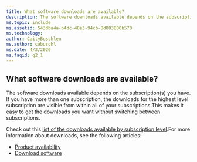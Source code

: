 ```yaml
---
title: What software downloads are available?
description: The software downloads available depends on the subscription(s) you have. If you have more than one subscription, the downloads for the...
ms.topic: include
ms.assetid: 543dba4a-b4dc-48e3-94cb-8d803800b570
ms.technology: 
author: CaityBuschlen
ms.author: cabuschl
ms.date: 4/3/2020
ms.faqid: q2_1
---
```


## What software downloads are available?

The software downloads available depends on the subscription(s) you have. If you have more than one subscription, the downloads for the highest level subscription are visible from within all of your subscriptions.This makes it easy to get the downloads you want without switching between subscriptions.

Check out this [list of the downloads available by subscription level](http://download.microsoft.com/download/1/5/4/15454442-CF17-47B9-A65D-DF84EF88511B/Visual_Studio_by_Subscription_Level.xlsx).For more information about downloads, see the following articles:

- [Product availability](https://docs.microsoft.com/visualstudio/subscriptions/product-availability)
- [Download software](https://docs.microsoft.com/visualstudio/subscriptions/download-software)
